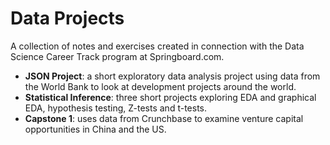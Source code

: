 # Data Projects

A collection of notes and exercises created in connection with the Data Science Career Track program at Springboard.com.

- __JSON Project__: a short exploratory data analysis project using data from the World Bank to look at development projects around the world.
- __Statistical Inference__: three short projects exploring EDA and graphical EDA, hypothesis testing, Z-tests and t-tests.
- __Capstone 1__:  uses data from Crunchbase to examine venture capital opportunities in China and the US.
